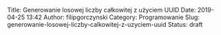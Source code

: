 Title: Generowanie losowej liczby całkowitej z użyciem UUID
Date: 2019-04-25 13:42
Author: filipgorczynski
Category: Programowanie
Slug: generowanie-losowej-liczby-calkowitej-z-uzyciem-uuid
Status: draft


